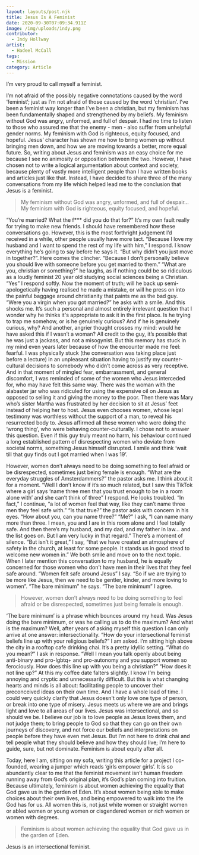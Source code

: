 ```yaml
---
layout: layouts/post.njk
title: Jesus Is A Feminist
date: 2020-09-30T07:09:34.911Z
image: /img/uploads/indy.png
contributor:
  - Indy Hollway
artist:
  - Hadeel McCall
tags:
  - Mission
category: Article
---
```

I’m very proud to call myself a feminist. 

I’m not afraid of the possibly negative connotations caused by the word ‘feminist’; just as I’m not afraid of those caused by the word ‘christian’. I’ve been a feminist way longer than I’ve been a christian, but my feminism has been fundamentally shaped and strengthened by my beliefs. My feminism without God was angry, unformed, and full of despair. I had no time to listen to those who assured me that the enemy - men - also suffer from unhelpful gender norms. My feminism with God is righteous, equity focused, and hopeful. Jesus’ character has shown me how to bring women up without bringing men down, and how we are moving towards a better, more equal future. So, writing about Jesus and feminism was an easy choice for me because I see no animosity or opposition between the two. However, I have chosen not to write a logical argumentation about context and society, because plenty of vastly more intelligent people than I have written books and articles just like that. Instead, I have decided to share three of the many conversations from my life which helped lead me to the conclusion that Jesus is a feminist. 

> My feminism without God was angry, unformed, and full of despair... My feminism with God is righteous, equity focused, and hopeful.

“You’re married? What the f\*\** did you do that for?” 
It’s my own fault really for trying to make new friends. I should have remembered how these conversations go. However, this is the most forthright judgement I’d received in a while, other people usually have more tact. 
“Because I love my husband and I want to spend the rest of my life with him,” I respond. I know everything he’s going to say before he says it. 
“But why didn’t you just move in together?”. 
Here comes the clincher.
“Because I don’t personally believe you should live with someone before you get married to them.” 
“What are you, christian or something?” he laughs, as if nothing could be so ridiculous as a loudly feminist 20 year old studying social sciences being a Christian.
“Yes” I respond softly. 
Now the moment of truth; will he back up semi-apologetically having realised he made a mistake, or will he press on into the painful baggage around christianity that paints me as the bad guy. 
“Were you a virgin when you got married?” he asks with a smile. And this shocks me. It’s such a personal and almost entirely irrelevant question that I wonder why he thinks it's appropriate to ask it in the first place. Is he trying to trap me somehow, or is he genuinely curious? And if he is genuinely curious, why? And another, angrier thought crosses my mind: would he have asked this if I wasn’t a woman?
All credit to the guy, it’s possible that he was just a jackass, and not a misogynist. But this memory has stuck in my mind even years later because of how the encounter made me feel: fearful. I was physically stuck (the conversation was taking place just before a lecture) in an unpleasant situation having to justify my counter-cultural decisions to somebody who didn’t come across as very receptive. 
And in that moment of mingled fear, embarrassment, and general discomfort, I was reminded of some of the women who Jesus interceded for, who may have felt this same way. There was the woman with the alabaster jar who was ridiculed for using the expensive oil on Jesus as opposed to selling it and giving the money to the poor. Then there was Mary who’s sister Martha was frustrated by her decision to sit at Jesus’ feet instead of helping her to host. Jesus even chooses women, whose legal testimony was worthless without the support of a man, to reveal his resurrected body to. Jesus affirmed all these women who were doing the ‘wrong thing’, who were behaving counter-culturally. 
I chose not to answer this question. Even if this guy truly meant no harm, his behaviour continued a long established pattern of disrespecting women who deviate from societal norms, something Jesus himself disrupted. I smile and think ‘wait till that guy finds out I got married when I was 19’. 

However, women don’t always need to be doing something to feel afraid or be disrespected, sometimes just being female is enough. 
“What are the everyday struggles of Amsterdammers?” the pastor asks me. I think about it for a moment. 
“Well I don’t know if it’s so much related, but I saw this TikTok where a girl says ‘name three men that you trust enough to be in a room alone with’ and she can’t think of three” I respond. He looks troubled.
“In fact,” I continue, “a lot of women feel that way, like they can’t name three men they feel safe with.”
“Is that true?” the pastor asks with concern in his eyes. “How about you, can you name three?”
“Me?” I ask, “I can name many more than three. I mean, you and I are in this room alone and I feel totally safe. And then there’s my husband, and my dad, and my father in law… and the list goes on. But I am very lucky in that regard.” There’s a moment of silence.
“But isn’t it great,” I say, “that we have created an atmosphere of safety in the church, at least for some people. It stands us in good stead to welcome new women in.” We both smile and move on to the next topic. 
When I later mention this conversation to my husband, he is equally concerned for those women who don’t have men in their lives that they feel safe around. 
“Women felt safe around Jesus” I say. “So if we are trying to be more like Jesus, then we need to be gentler, kinder, and more loving to women”.
“The bare minimum” he says. 
“The bare minimum” I agree. 

> However, women don’t always need to be doing something to feel afraid or be disrespected, sometimes just being female is enough. 

‘The bare minimum’ is a phrase which bounces around my head. Was Jesus doing the bare minimum, or was he calling us to do the maximum? And what is the maximum? Well, after years of asking myself this question I can only arrive at one answer: intersectionality. 
“How do your intersectional feminist beliefs line up with your religious beliefs?” I am asked. I’m sitting high above the city in a rooftop cafe drinking chai. It’s a pretty idyllic setting. 
“What do you mean?” I ask in response.
“Well I mean you talk openly about being anti-binary and pro-lgbtq+ and pro-autonomy and you support women so ferociously. How does this line up with you being a christian?” 
“How does it not line up?” At this my coffee date falters slightly. 
I know I’m being annoying and cryptic and unnecessarily difficult. But this is what changing hearts and minds is all about: facilitating people to uncover their preconceived ideas on their own time. And I have a whole load of time. 
I could very quickly clarify that Jesus doesn't only love one type of person, or break into one type of misery. Jesus meets us where we are and brings light and love to all areas of our lives. Jesus was intersectional, and so should we be. I believe our job is to love people as Jesus loves them, and not judge them; to bring people to God so that they can go on their own journeys of discovery, and not force our beliefs and interpretations on people before they have even met Jesus. But I’m not here to drink chai and tell people what they should believe and how they should live; I’m here to guide, sure, but not dominate. Feminism is about equity after all.

Today, here I am, sitting on my sofa, writing this article for a project I co-founded, wearing a jumper which reads ‘girls empower girls’. It is so abundantly clear to me that the feminist movement isn’t human freedom running away from God’s original plan, it’s God’s plan coming into fruition. Because ultimately, feminism is about women achieving the equality that God gave us in the garden of Eden. It’s about women being able to make choices about their own lives, and being empowered to walk into the life God has for us. All women this is, not just white women or straight women or abled women or young women or cisgendered women or rich women or women with degrees. 

> Feminism is about women achieving the equality that God gave us in the garden of Eden.

Jesus is an intersectional feminist.